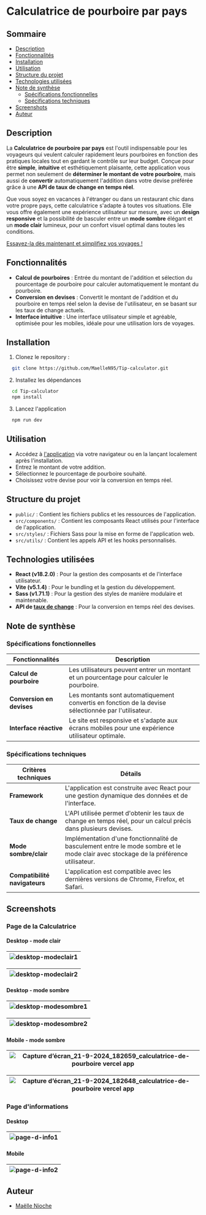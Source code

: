 # Calculatrice de pourboire par pays

## Sommaire

- [Description](#description)
- [Fonctionnalités](#fonctionnalités)
- [Installation](#installation)
- [Utilisation](#utilisation)
- [Structure du projet](#structure-du-projet)
- [Technologies utilisées](#technologies-utilisées)
- [Note de synthèse](#note-de-synthèse)
  - [Spécifications fonctionnelles](#spécifications-fonctionnelles)
  - [Spécifications techniques](#spécifications-techniques)
- [Screenshots](#screenshots)
- [Auteur](#auteur)

## Description

La **Calculatrice de pourboire par pays** est l'outil indispensable pour les voyageurs qui veulent calculer rapidement leurs pourboires en fonction des pratiques locales tout en gardant le contrôle sur leur budget. Conçue pour être **simple**, **intuitive** et esthétiquement plaisante, cette application vous permet non seulement de **déterminer le montant de votre pourboire**, mais aussi de **convertir** automatiquement l'addition dans votre devise préférée grâce à une **API de taux de change en temps réel**.

Que vous soyez en vacances à l'étranger ou dans un restaurant chic dans votre propre pays, cette calculatrice s'adapte à toutes vos situations. Elle vous offre également une expérience utilisateur sur mesure, avec un **design responsive** et la possibilité de basculer entre un **mode sombre** élégant et un **mode clair** lumineux, pour un confort visuel optimal dans toutes les conditions.

[Essayez-la dès maintenant et simplifiez vos voyages !](https://calculatrice-de-pourboire.vercel.app/)

## Fonctionnalités

- **Calcul de pourboires** : Entrée du montant de l'addition et sélection du pourcentage de pourboire pour calculer automatiquement le montant du pourboire.
- **Conversion en devises** : Convertit le montant de l'addition et du pourboire en temps réel selon la devise de l'utilisateur, en se basant sur les taux de change actuels.
- **Interface intuitive** : Une interface utilisateur simple et agréable, optimisée pour les mobiles, idéale pour une utilisation lors de voyages.

## Installation

1. Clonez le repository :
```bash
  git clone https://github.com/MaelleN95/Tip-calculator.git
```

2. Installez les dépendances

```bash
  cd Tip-calculator
  npm install
```

3. Lancez l'application

```bash
  npm run dev
```

## Utilisation

- Accédez à [l'application](https://calculatrice-de-pourboire.vercel.app/) via votre navigateur ou en la lançant localement après l'installation.
- Entrez le montant de votre addition.
- Sélectionnez le pourcentage de pourboire souhaité.
- Choisissez votre devise pour voir la conversion en temps réel.

## Structure du projet

- `public/` : Contient les fichiers publics et les ressources de l'application.
- `src/components/` : Contient les composants React utilisés pour l'interface de l'application.
- `src/styles/` : Fichiers Sass pour la mise en forme de l'application web.
- `src/utils/` : Contient les appels API et les hooks personnalisés.

## Technologies utilisées

- **React (v18.2.0)** : Pour la gestion des composants et de l'interface utilisateur.
- **Vite (v5.1.4)** : Pour le bundling et la gestion du développement.
- **Sass (v1.71.1)** : Pour la gestion des styles de manière modulaire et maintenable.
- **API de [taux de change](https://taux.live/)** : Pour la conversion en temps réel des devises.

## Note de synthèse

### Spécifications fonctionnelles

| Fonctionnalités             | Description                                                                 |
|----------------------|-----------------------------------------------------------------------------|
| **Calcul de pourboire**   | Les utilisateurs peuvent entrer un montant et un pourcentage pour calculer le pourboire. |
| **Conversion en devises** | Les montants sont automatiquement convertis en fonction de la devise sélectionnée par l'utilisateur. |
| **Interface réactive**    | Le site est responsive et s'adapte aux écrans mobiles pour une expérience utilisateur optimale. |

### Spécifications techniques

| Critères techniques                   | Détails                                                                 |
|-------------------------|-----------------------------------------------------------------------------------------|
| **Framework**            | L'application est construite avec React pour une gestion dynamique des données et de l'interface. |
| **Taux de change**       | L'API utilisée permet d'obtenir les taux de change en temps réel, pour un calcul précis dans plusieurs devises. |
| **Mode sombre/clair**         | Implémentation d'une fonctionnalité de basculement entre le mode sombre et le mode clair avec stockage de la préférence utilisateur. |
| **Compatibilité navigateurs** | L'application est compatible avec les dernières versions de Chrome, Firefox, et Safari. |

## Screenshots

### Page de la Calculatrice

#### Desktop - mode clair
|![desktop-modeclair1](https://github.com/user-attachments/assets/d2c99562-5da5-48d5-a9bb-491c3d0ebaab)|
|-|

|![desktop-modeclair2](https://github.com/user-attachments/assets/f9cc00a3-7c67-4b94-afa3-4423fbd523b4)|
|-|

#### Desktop - mode sombre
|![desktop-modesombre1](https://github.com/user-attachments/assets/b20a8d60-bf23-49c3-a2e6-751a2c8a031b)|
|-|

|![desktop-modesombre2](https://github.com/user-attachments/assets/4cab38d7-d41d-4346-9671-e67957b82a9c)|
|-|

#### Mobile - mode sombre
|![Capture d’écran_21-9-2024_182659_calculatrice-de-pourboire vercel app](https://github.com/user-attachments/assets/607b8364-5dd9-40d1-9b49-4cc419b46ed3)|
|-|

|![Capture d’écran_21-9-2024_182648_calculatrice-de-pourboire vercel app](https://github.com/user-attachments/assets/ee25576a-8d4e-4eea-8b17-b3d673d749c7)|
|-|

### Page d'informations
#### Desktop
|![page-d-info1](https://github.com/user-attachments/assets/7a311505-53e8-446b-99aa-c0ad78ff084a)|
|-|
#### Mobile
|![page-d-info2](https://github.com/user-attachments/assets/ad832928-173f-4a50-bce6-02cc1da56673)|
|-|

## Auteur

- [Maëlle Nioche](https://www.linkedin.com/in/maelle-nioche/)
